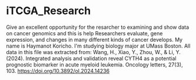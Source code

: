 # iTCGA_Research 
Give an excellent opportunity for the resarcher to examining and show data on cancer genomics and this is help Researchers evaluate, gene expression, and changes in many different kinds of cancer develops.
My name is Haymanot Koricho. I'm studying biology major at UMass Boston. 
All data in this file was extracted from: Wang, H., Xiao, Y., Zhou, W., & Li, Y. (2024). Integrated analysis and validation reveal CYTH4 as a potential prognostic biomarker in acute myeloid leukemia. Oncology letters, 27(3), 103. https://doi.org/10.3892/ol.2024.14236

